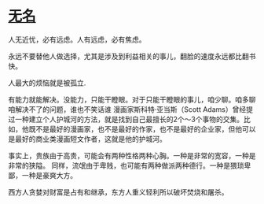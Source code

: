 # [无名](https://github.com/Luckyyyyyyy/phh-blog/issues/8)

人无近忧，必有远虑。人有远虑，必有焦虑。

永远不要替他人做选择，尤其是涉及到利益相关的事儿，翻脸的速度永远都比翻书快。

人最大的烦恼就是被孤立.

有能力就能解决。没能力，只能干瞪眼。对于只能干瞪眼的事儿，咱少聊。咱多聊咱解决不了的问题，谁也不笑话谁
漫画家斯科特·亚当斯（Scott Adams）曾经提过一种建立个人护城河的方法，就是找到自己最擅长的2个～3个事物的交集。比如，他既不是最好的漫画家，也不是最好的作家，也不是最好的企业家，但他可以是最好的商业类漫画短文作者，这就是他的护城河。

事实上，贵族由于高贵，可能会有两种性格两种心胸。一种是非常的宽容，一种是非常的狭隘。
同样，流氓由于卑贱，也可能有两种做派两种德行。一种是猥琐卑鄙，一种是豪爽大方。

西方人贪婪对财富是占有和继承，东方人重义轻利所以破坏焚烧和屠杀。
